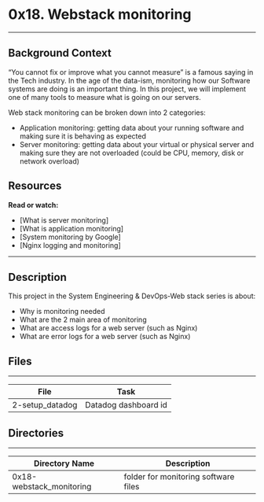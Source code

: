 # 0x18. Webstack monitoring
---

## Background Context

“You cannot fix or improve what you cannot measure” is a famous saying in the Tech industry. In the age of the data-ism, monitoring how our Software systems are doing is an important thing. In this project, we will implement one of many tools to measure what is going on our servers.

Web stack monitoring can be broken down into 2 categories:

- Application monitoring: getting data about your running software and making sure it is behaving as expected
- Server monitoring: getting data about your virtual or physical server and making sure they are not overloaded (could be CPU, memory, disk or network overload)

## Resources

**Read or watch:**

- [What is server monitoring]
- [What is application monitoring]
- [System monitoring by Google]
- [Nginx logging and monitoring]

---

## Description

This project in the System Engineering & DevOps-Web stack series is about:
* Why is monitoring needed
* What are the 2 main area of monitoring
* What are access logs for a web server (such as Nginx)
* What are error logs for a web server (such as Nginx)

## Files
---
File|Task
---|---
2-setup_datadog | Datadog dashboard id

## Directories
---
Directory Name | Description
---|---
0x18-webstack_monitoring | folder for monitoring software files

